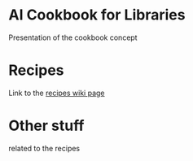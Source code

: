 # AI Cookbook for Libraries
Presentation of the cookbook concept

# Recipes 
Link to the [recipes wiki page](https://github.com/CENL-Network-Group-AI/Recipes/wiki/AI-Recipes)

# Other stuff
related to the recipes


